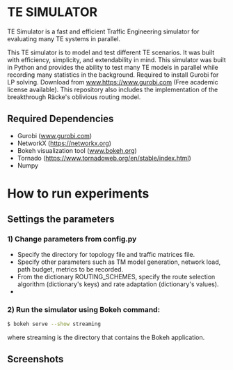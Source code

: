 # TE SIMULATOR

TE Simulator is a fast and efficient Traffic Engineering simulator for evaluating many TE systems in parallel.

This TE simulator is to model and test different TE scenarios. 
It was built with efficiency, simplicity, and extendability in mind. 
This simulator was built in Python and provides the ability to test many TE models in parallel while recording many statistics in the background. 
Required to install Gurobi for LP solving. Download from www.https://www.gurobi.com (Free academic license available).
This repository also includes the implementation of the breakthrough Räcke's oblivious routing model.



## Required Dependencies
- Gurobi (www.gurobi.com)
- NetworkX (https://networkx.org)
- Bokeh visualization tool (www.bokeh.org)
- Tornado (https://www.tornadoweb.org/en/stable/index.html)
- Numpy

# How to run experiments
## Settings the parameters
### 1) Change parameters from config.py
- Specify the directory for topology file and traffic matrices file.
- Specify other parameters such as TM model generation, network load, path budget, metrics to be recorded.
- From the dictionary ROUTING_SCHEMES, specify the route selection algorithm (dictionary's keys) and rate adaptation (dictionary's values).
- 
### 2) Run the simulator using Bokeh command:
```sh
$ bokeh serve --show streaming
```
where streaming is the directory that contains the Bokeh application.


## Screenshots
